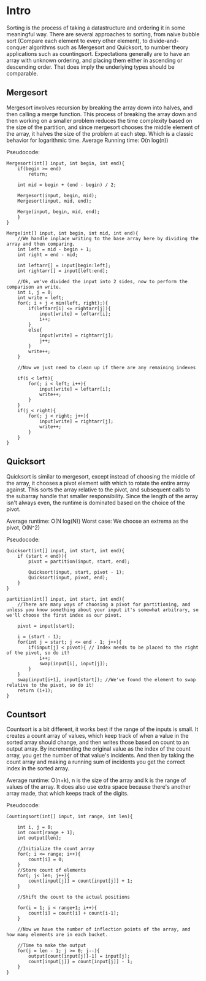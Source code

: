 # Intro
Sorting is the process of taking a datastructure and ordering it in some meaningful way.  There are several approaches to sorting, from naive bubble sort (Compare each element to every other element), to divide-and-conquer algorithms such as Mergesort and Quicksort, to number theory applications such as countingsort.  Expectations generally are to have an array with unknown ordering, and placing them either in ascending or descending order.  That does imply the underlying types should be comparable.

## Mergesort
Mergesort involves recursion by breaking the array down into halves, and then calling a merge function.  This process of breaking the array down and then working on a smaller problem reduces the time complexity based on the size of the partition, and since mergesort chooses the middle element of the array, it halves the size of the problem at each step.  Which is a classic behavior for logarithmic time.
Average Running time: O(n log(n))

Pseudocode:

    Mergesort(int[] input, int begin, int end){
        if(begin >= end)
            return;
        
        int mid = begin + (end - begin) / 2;

        Mergesort(input, begin, mid);
        Mergesort(input, mid, end);

        Merge(input, begin, mid, end);
        }
    }

    Merge(int[] input, int begin, int mid, int end){
        //We handle inplace writing to the base array here by dividing the array and then comparing.
        int left = mid - begin + 1;
        int right = end - mid;

        int leftarr[] = input[begin:left];
        int rightarr[] = input[left:end];

        //Ok, we've divided the input into 2 sides, now to perform the comparison an write.
        int i, j = 0;
        int write = left;
        for(; i + j < min(left, right);){
            if(leftarr[i] <= rightarr[j]){
                input[write] = leftarr[i];
                i++;
            }
            else{
                input[write] = rightarr[j];
                j++;
            }
            write++;
        }

        //Now we just need to clean up if there are any remaining indexes

        if(i < left){
            for(; i < left; i++){
                input[write] = leftarr[i];
                write++;
            }
        }
        if(j < right){
            for(; j < right; j++){
                input[write] = rightarr[j];
                write++;
            }
        }
    }

## Quicksort

Quicksort is similar to mergesort, except instead of choosing the middle of the array, it chooses a pivot element with which to rotate the entire array against.  This sorts the array relative to the pivot, and subsequent calls to the subarray handle that smaller responsibility.  Since the length of the array isn't always even, the runtime is dominated based on the choice of the pivot.

Average runtime: O(N log(N))
Worst case: We choose an extrema as the pivot, O(N^2)

Pseudocode:

    Quicksort(int[] input, int start, int end){
        if (start < end)){
            pivot = partition(input, start, end);

            Quicksort(input, start, pivot - 1);
            Quicksort(input, pivot, end);
        }
    }

    partition(int[] input, int start, int end){
        //There are many ways of choosing a pivot for partitioning, and unless you know something about your input it's somewhat arbitrary, so we'll choose the first index as our pivot.

        pivot = input[start];

        i = (start - 1);
        for(int j = start; j <= end - 1; j++){
            if(input[j] < pivot){ // Index needs to be placed to the right of the pivot, so do it!
                i++;
                swap(input[i], input[j]);
            }
        }
        swap(input[i+1], input[start]); //We've found the element to swap relative to the pivot, so do it!
        return (i+1);
    }


## Countsort

Countsort is a bit different, it works best if the range of the inputs is small.  It creates a count array of values, which keep track of when a value in the sorted array should change, and then writes those based on count to an output array.  By incrementing the original value as the index of the count array, you get the number of that value's incidents.  And then by taking the count array and making a running sum of incidents you get the correct index in the sorted array.

Average runtime: O(n+k), n is the size of the array and k is the range of values of the array.
It does also use extra space because there's another array made, that which keeps track of the digits.

Pseudocode:

    Countingsort(int[] input, int range, int len){

        int i, j = 0;
        int count[range + 1];
        int output[len];

        //Initialize the count array
        for(; i <= range; i++){
            count[i] = 0;
        }
        //Store count of elements
        for(; j< len; j++){
            count[input[j]] = count[input[j]] + 1;
        }

        //Shift the count to the actual positions

        for(i = 1; i < range+1; i++){
            count[i] = count[i] + count[i-1];
        }

        //Now we have the number of inflection points of the array, and how many elements are in each bucket.

        //Time to make the output
        for(j = len - 1; j >= 0; j--){
            output[count[input[j]]-1] = input[j];
            count[input[j]] = count[input[j]] - 1;
        }
    }